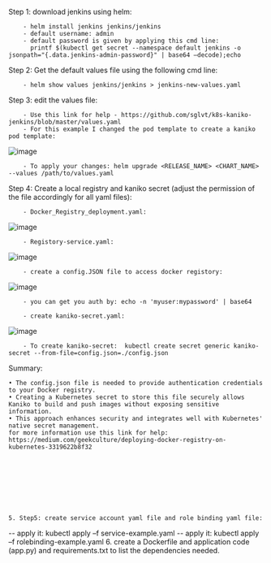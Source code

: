   Step 1: download jenkins using helm:
          
        - helm install jenkins jenkins/jenkins
        - default username: admin 
        - default password is given by applying this cmd line: 
          printf $(kubectl get secret --namespace default jenkins -o jsonpath="{.data.jenkins-admin-password}" | base64 –decode);echo

  Step 2: Get the default values file using the following cmd line:
  
        - helm show values jenkins/jenkins > jenkins-new-values.yaml
    
  Step 3: edit the values file:
  
        - Use this link for help - https://github.com/sglvt/k8s-kaniko-jenkins/blob/master/values.yaml
        - For this example I changed the pod template to create a kaniko pod template:
  ![image](https://github.com/user-attachments/assets/f8b7f92f-6814-4e75-acc3-90a313d36c9e)

        - To apply your changes: helm upgrade <RELEASE_NAME> <CHART_NAME> --values /path/to/values.yaml





  Step 4: Create a local registry and kaniko secret (adjust the permission of the file accordingly for all yaml files):

        - Docker_Registry_deployment.yaml:
   ![image](https://github.com/user-attachments/assets/21131207-5d95-4582-b459-b67baef4f5f3)


        - Registory-service.yaml:
   ![image](https://github.com/user-attachments/assets/f78c7876-3047-4987-99b0-97fbdc97e876)


        - create a config.JSON file to access docker registory:
   ![image](https://github.com/user-attachments/assets/806e878b-bff5-43b4-a5b4-c5205ab028af)
       
        - you can get you auth by: echo -n 'myuser:mypassword' | base64  
      
        - create kaniko-secret.yaml:
   ![image](https://github.com/user-attachments/assets/e6d1a541-46cd-4b31-a44b-b0073679096e)

        - To create kaniko-secret:  kubectl create secret generic kaniko-secret --from-file=config.json=./config.json

Summary:

    • The config.json file is needed to provide authentication credentials to your Docker registry.
    • Creating a Kubernetes secret to store this file securely allows Kaniko to build and push images without exposing sensitive information.
    • This approach enhances security and integrates well with Kubernetes' native secret management.
    for more information use this link for help: https://medium.com/geekculture/deploying-docker-registry-on-kubernetes-3319622b8f32









    5. Step5: create service account yaml file and role binding yaml file:

-- apply it: kubectl apply –f service-example.yaml
-- apply it: kubectl apply –f rolebinding-example.yaml
    6. create a Dockerfile and application code (app.py) and requirements.txt to list the dependencies needed.



